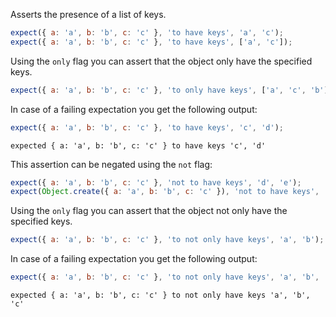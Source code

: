 Asserts the presence of a list of keys.

<!-- evaluate -->
```javascript
expect({ a: 'a', b: 'b', c: 'c' }, 'to have keys', 'a', 'c');
expect({ a: 'a', b: 'b', c: 'c' }, 'to have keys', ['a', 'c']);
```
<!-- /evaluate -->

Using the `only` flag you can assert that the object only have the
specified keys.

<!-- evaluate -->
```javascript
expect({ a: 'a', b: 'b', c: 'c' }, 'to only have keys', ['a', 'c', 'b']);
```
<!-- /evaluate -->

In case of a failing expectation you get the following output:

<!-- evaluate -->
```javascript
expect({ a: 'a', b: 'b', c: 'c' }, 'to have keys', 'c', 'd');
```

```
expected { a: 'a', b: 'b', c: 'c' } to have keys 'c', 'd'
```
<!-- /evaluate -->

This assertion can be negated using the `not` flag:

<!-- evaluate -->
```javascript
expect({ a: 'a', b: 'b', c: 'c' }, 'not to have keys', 'd', 'e');
expect(Object.create({ a: 'a', b: 'b', c: 'c' }), 'not to have keys', 'a', 'b');
```
<!-- /evaluate -->

Using the `only` flag you can assert that the object not only have the
specified keys.

<!-- evaluate -->
```javascript
expect({ a: 'a', b: 'b', c: 'c' }, 'to not only have keys', 'a', 'b');
```
<!-- /evaluate -->

In case of a failing expectation you get the following output:

<!-- evaluate -->
```javascript
expect({ a: 'a', b: 'b', c: 'c' }, 'to not only have keys', 'a', 'b', 'c');
```

```
expected { a: 'a', b: 'b', c: 'c' } to not only have keys 'a', 'b', 'c'
```
<!-- /evaluate -->

